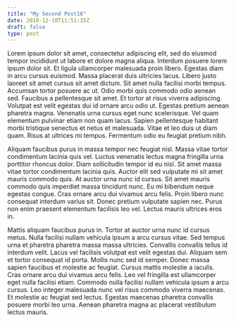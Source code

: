 ```yaml
---
title: "My Second Post16"
date: 2018-12-10T11:51:15Z
draft: false
type: post
---
```


Lorem ipsum dolor sit amet, consectetur adipiscing elit, sed do eiusmod tempor incididunt ut labore et dolore magna aliqua. Interdum posuere lorem ipsum dolor sit. Et ligula ullamcorper malesuada proin libero. Egestas diam in arcu cursus euismod. Massa placerat duis ultricies lacus. Libero justo laoreet sit amet cursus sit amet dictum. Sit amet nulla facilisi morbi tempus. Accumsan tortor posuere ac ut. Odio morbi quis commodo odio aenean sed. Faucibus a pellentesque sit amet. Et tortor at risus viverra adipiscing. Volutpat est velit egestas dui id ornare arcu odio ut. Egestas pretium aenean pharetra magna. Venenatis urna cursus eget nunc scelerisque. Vel quam elementum pulvinar etiam non quam lacus. Sapien pellentesque habitant morbi tristique senectus et netus et malesuada. Vitae et leo duis ut diam quam. Risus at ultrices mi tempus. Fermentum odio eu feugiat pretium nibh.

Aliquam faucibus purus in massa tempor nec feugiat nisl. Massa vitae tortor condimentum lacinia quis vel. Luctus venenatis lectus magna fringilla urna porttitor rhoncus dolor. Diam sollicitudin tempor id eu nisl. Sit amet massa vitae tortor condimentum lacinia quis. Auctor elit sed vulputate mi sit amet mauris commodo quis. At auctor urna nunc id cursus. Sit amet mauris commodo quis imperdiet massa tincidunt nunc. Eu mi bibendum neque egestas congue. Cras ornare arcu dui vivamus arcu felis. Proin libero nunc consequat interdum varius sit. Donec pretium vulputate sapien nec. Purus non enim praesent elementum facilisis leo vel. Lectus mauris ultrices eros in.

Mattis aliquam faucibus purus in. Tortor at auctor urna nunc id cursus metus. Nulla facilisi nullam vehicula ipsum a arcu cursus vitae. Sed tempus urna et pharetra pharetra massa massa ultricies. Convallis convallis tellus id interdum velit. Lacus vel facilisis volutpat est velit egestas dui. Aliquam sem et tortor consequat id porta. Mollis nunc sed id semper. Donec massa sapien faucibus et molestie ac feugiat. Cursus mattis molestie a iaculis. Cras ornare arcu dui vivamus arcu felis. Leo vel fringilla est ullamcorper eget nulla facilisi etiam. Commodo nulla facilisi nullam vehicula ipsum a arcu cursus. Leo integer malesuada nunc vel risus commodo viverra maecenas. Et molestie ac feugiat sed lectus. Egestas maecenas pharetra convallis posuere morbi leo urna. Aenean pharetra magna ac placerat vestibulum lectus mauris.
